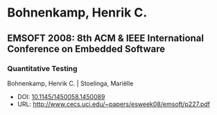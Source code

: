 # Bohnenkamp, Henrik C.

## EMSOFT 2008: 8th ACM & IEEE International Conference on Embedded Software

### Quantitative Testing
Bohnenkamp, Henrik C. | Stoelinga, Mariëlle
* DOI: [10.1145/1450058.1450089](https://doi.org/10.1145/1450058.1450089)
* URL: <http://www.cecs.uci.edu/~papers/esweek08/emsoft/p227.pdf>

